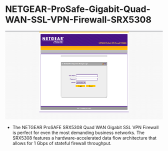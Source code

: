 # NETGEAR-ProSafe-Gigabit-Quad-WAN-SSL-VPN-Firewall-SRX5308

<img src="https://raw.githubusercontent.com/0x01369/NETGEAR-ProSafe-Gigabit-Quad-WAN-SSL-VPN-Firewall-SRX5308/main/images.png" class="shrinkToFit" width="700" height="284">

* The NETGEAR ProSAFE SRX5308 Quad WAN Gigabit SSL VPN Firewall is perfect for even the most demanding business networks. The SRX5308 features a hardware-accelerated data flow architecture that allows for 1 Gbps of stateful firewall throughput.
